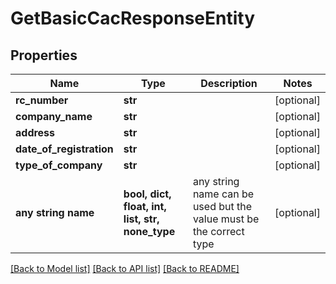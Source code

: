 # GetBasicCacResponseEntity


## Properties
Name | Type | Description | Notes
------------ | ------------- | ------------- | -------------
**rc_number** | **str** |  | [optional] 
**company_name** | **str** |  | [optional] 
**address** | **str** |  | [optional] 
**date_of_registration** | **str** |  | [optional] 
**type_of_company** | **str** |  | [optional] 
**any string name** | **bool, dict, float, int, list, str, none_type** | any string name can be used but the value must be the correct type | [optional]

[[Back to Model list]](../README.md#documentation-for-models) [[Back to API list]](../README.md#documentation-for-api-endpoints) [[Back to README]](../README.md)


